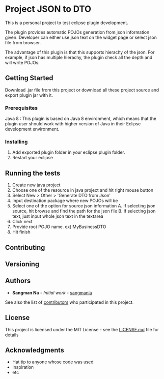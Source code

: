 # Project JSON to DTO

This is a personal project to test eclipse plugin development.

The plugin provides automatic POJOs generation from json information given.
Developer can either use json text on the widget page or select json file from browser.

The advantage of this plugin is that this supports hierachy of the json.
For example, if json has multiple hierachy, the plugin check all the depth and will write POJOs.

## Getting Started

Download .jar file from this project or download all these project source and export plugin jar with it.

### Prerequisites
Java 8 : This plugin is based on Java 8 environment, which means that the plugin user should work with higher version of Java in their Eclipse development environment.

### Installing

1. Add exported plugin folder in your eclipse plugin folder.
2. Restart your eclipse

## Running the tests

1. Create new java project
2. Choose one of the resource in java project and hit right mouse button
3. Select New > Other > 'Generate DTO from Json'
4. Input destination package where new POJOs will be
5. Select one of the option for source json information 
  A. If selecting json source, hit browse and find the path for the json file
  B. if selecting json text, just input whole json text in the textarea
6. Click next
7. Provide root POJO name. ex) MyBusinessDTO
8. Hit finish

## Contributing


## Versioning



## Authors

* **Sangman Na** - *Initial work* - [sangmanla](https://github.com/sangmanla)

See also the list of [contributors](https://github.com/your/project/contributors) who participated in this project.

## License

This project is licensed under the MIT License - see the [LICENSE.md](LICENSE.md) file for details

## Acknowledgments

* Hat tip to anyone whose code was used
* Inspiration
* etc
